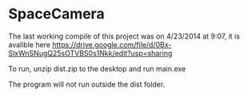 SpaceCamera
===========

The last working compile of this project was on 4/23/2014 at 9:07, it is avalible here https://drive.google.com/file/d/0Bx-SlxWnSNugQ25sOTVBS0s1Nkk/edit?usp=sharing

To run, unzip dist.zip to the desktop and run main.exe 

The program will not run outside the dist folder.

